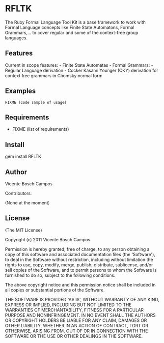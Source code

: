 RFLTK
===========

The Ruby Formal Language Tool Kit is a base framework to work with Formal Language concepts like Finite State Automatons, Formal Grammars,... to cover regular and some of the context-free group languages. 

Features
--------

Current in scope features:
	- Finite State Automatas
	- Formal Grammars:
		- Regular Language derivation
		- Cocker Kasami Younger (CKY) derivation for context free grammars in Chomsky normal form

Examples
--------

    FIXME (code sample of usage)

Requirements
------------

* FIXME (list of requirements)

Install
-------

gem install RFLTK

Author
------

Vicente Bosch Campos

Contributors:

(None at the moment)

License
-------

(The MIT License)

Copyright (c) 2011 Vicente Bosch Campos

Permission is hereby granted, free of charge, to any person obtaining
a copy of this software and associated documentation files (the
'Software'), to deal in the Software without restriction, including
without limitation the rights to use, copy, modify, merge, publish,
distribute, sublicense, and/or sell copies of the Software, and to
permit persons to whom the Software is furnished to do so, subject to
the following conditions:

The above copyright notice and this permission notice shall be
included in all copies or substantial portions of the Software.

THE SOFTWARE IS PROVIDED 'AS IS', WITHOUT WARRANTY OF ANY KIND,
EXPRESS OR IMPLIED, INCLUDING BUT NOT LIMITED TO THE WARRANTIES OF
MERCHANTABILITY, FITNESS FOR A PARTICULAR PURPOSE AND NONINFRINGEMENT.
IN NO EVENT SHALL THE AUTHORS OR COPYRIGHT HOLDERS BE LIABLE FOR ANY
CLAIM, DAMAGES OR OTHER LIABILITY, WHETHER IN AN ACTION OF CONTRACT,
TORT OR OTHERWISE, ARISING FROM, OUT OF OR IN CONNECTION WITH THE
SOFTWARE OR THE USE OR OTHER DEALINGS IN THE SOFTWARE.
